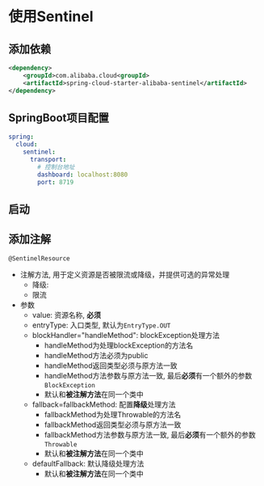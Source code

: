 # 使用Sentinel

## 添加依赖

```xml
<dependency>
    <groupId>com.alibaba.cloud<groupId>
    <artifactId>spring-cloud-starter-alibaba-sentinel</artifactId>
</dependency>
```

## SpringBoot项目配置

```yml
spring:
  cloud:
    sentinel:
      transport:
        # 控制台地址
        dashboard: localhost:8080
        port: 8719
```

## 启动

## 添加注解

`@SentinelResource`

- 注解方法, 用于定义资源是否被限流或降级，并提供可选的异常处理
  - 降级: 
  - 限流
- 参数
  - value: 资源名称, **必须**
  - entryType: 入口类型, 默认为`EntryType.OUT`
  - blockHandler="handleMethod": blockException处理方法
    - handleMethod为处理blockException的方法名
    - handleMethod方法必须为public
    - handleMethod返回类型必须与原方法一致
    - handleMethod方法参数与原方法一致, 最后**必须**有一个额外的参数`BlockException`
    - 默认和**被注解方法**在同一个类中
  - fallback=fallbackMethod: 配置**降级**处理方法
    - fallbackMethod为处理Throwable的方法名
    - fallbackMethod返回类型必须与原方法一致
    - fallbackMethod方法参数与原方法一致, 最后**必须**有一个额外的参数`Throwable`
    - 默认和**被注解方法**在同一个类中
  - defaultFallback: 默认降级处理方法
    - 默认和**被注解方法**在同一个类中
